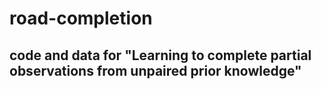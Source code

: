 # road-completion


## code and data for "Learning to complete partial observations from unpaired prior knowledge"